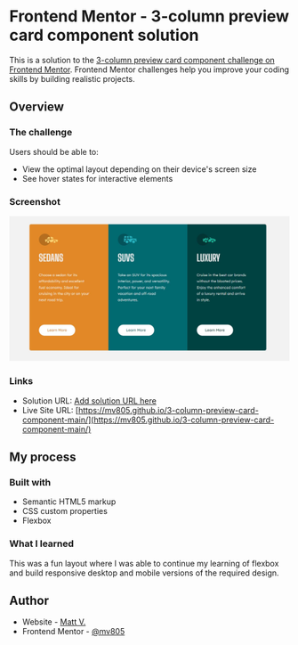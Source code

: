 # Frontend Mentor - 3-column preview card component solution

This is a solution to the [3-column preview card component challenge on Frontend Mentor](https://www.frontendmentor.io/challenges/3column-preview-card-component-pH92eAR2-). Frontend Mentor challenges help you improve your coding skills by building realistic projects. 

## Overview

### The challenge

Users should be able to:

- View the optimal layout depending on their device's screen size
- See hover states for interactive elements

### Screenshot

![](./screenshot.JPG)


### Links

- Solution URL: [Add solution URL here](https://your-solution-url.com)
- Live Site URL: [https://mv805.github.io/3-column-preview-card-component-main/](https://mv805.github.io/3-column-preview-card-component-main/)

## My process

### Built with

- Semantic HTML5 markup
- CSS custom properties
- Flexbox

### What I learned

This was a fun layout where I was able to continue my learning of flexbox and build responsive desktop and mobile versions of the required design.


## Author

- Website - [Matt V.](https://mv805.github.io)
- Frontend Mentor - [@mv805](https://www.frontendmentor.io/profile/mv805)